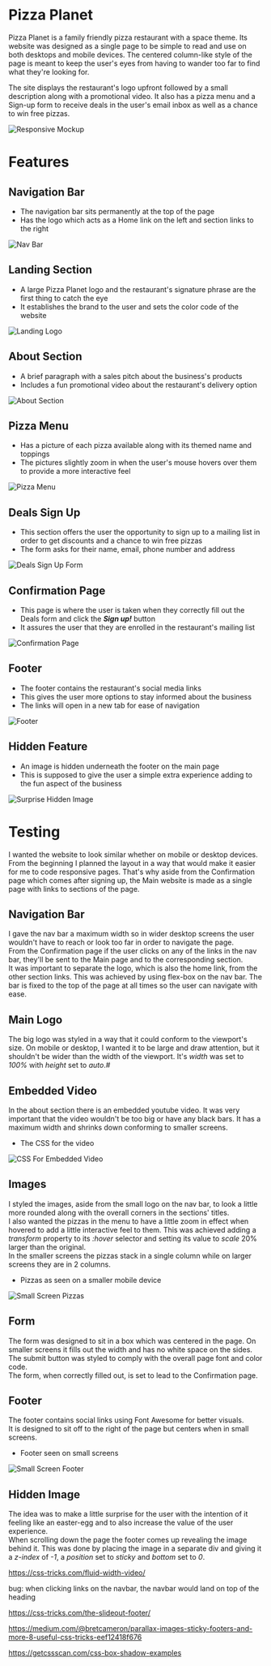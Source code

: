 # Pizza Planet

Pizza Planet is a family friendly pizza restaurant with a space theme. Its website was designed as a single page to be simple to read and use on both desktops and mobile devices. The centered column-like style of the page is meant to keep the user's eyes from having to wander too far to find what they're looking for.

The site displays the restaurant's logo upfront followed by a small description along with a promotional video. It also has a pizza menu and a Sign-up form to receive deals in the user's email inbox as well as a chance to win free pizzas.

![Responsive Mockup](assets/images/isthisresponsive.png)

# Features

## Navigation Bar

- The navigation bar sits permanently at the top of the page
- Has the logo which acts as a Home link on the left and section links to the right

![Nav Bar](assets/images/navbar.png)

## Landing Section

- A large Pizza Planet logo and the restaurant's signature phrase are the first thing to catch the eye
- It establishes the brand to the user and sets the color code of the website

![Landing Logo](assets/images/landinglogo.png)

## About Section

- A brief paragraph with a sales pitch about the business's products
- Includes a fun promotional video about the restaurant's delivery option

![About Section](assets/images/aboutsection.png)

## Pizza Menu

- Has a picture of each pizza available along with its themed name and toppings
- The pictures slightly zoom in when the user's mouse hovers over them to provide a more interactive feel 

![Pizza Menu](assets/images/pizzamenusection.png)

## Deals Sign Up

- This section offers the user the opportunity to sign up to a mailing list in order to get discounts and a chance to win free pizzas
- The form asks for their name, email, phone number and address

![Deals Sign Up Form](assets/images/formsection.png)

## Confirmation Page

- This page is where the user is taken when they correctly fill out the Deals form and click the ***Sign up!*** button 
- It assures the user that they are enrolled in the restaurant's mailing list

![Confirmation Page](assets/images/confirmationpage.png)

## Footer

- The footer contains the restaurant's social media links
- This gives the user more options to stay informed about the business
- The links will open in a new tab for ease of navigation

![Footer](assets/images/footersection.png)

## Hidden Feature

- An image is hidden underneath the footer on the main page
- This is supposed to give the user a simple extra experience adding to the fun aspect of the business

![Surprise Hidden Image](assets/images/hiddenfeature.png)

# Testing

I wanted the website to look similar whether on mobile or desktop devices. From the beginning I planned the layout in a way that would make it easier for me to code responsive pages. That's why aside from the Confirmation page which comes after signing up, the Main website is made as a single page with links to sections of the page.

## Navigation Bar

I gave the nav bar a maximum width so in wider desktop screens the user wouldn't have to reach or look too far in order to navigate the page.  
From the Confirmation page if the user clicks on any of the links in the nav bar, they'll be sent to the Main page and to the corresponding section.  
It was important to separate the logo, which is also the home link, from the other section links. This was achieved by using flex-box on the nav bar.
The bar is fixed to the top of the page at all times so the user can navigate with ease.

## Main Logo

The big logo was styled in a way that it could conform to the viewport's size. On mobile or desktop, I wanted it to be large and draw attention, but it shouldn't be wider than the width of the viewport. It's *width* was set to *100%* with *height* set to *auto*.#

## Embedded Video

In the about section there is an embedded youtube video. It was very important that the video wouldn't be too big or have any black bars. It has a maximum width and shrinks down conforming to smaller screens.

- The CSS for the video

![CSS For Embedded Video](assets/images/videocss.png)

## Images

I styled the images, aside from the small logo on the nav bar, to look a little more rounded along with the overall corners in the sections' titles.  
I also wanted the pizzas in the menu to have a little zoom in effect when hovered to add a little interactive feel to them. This was achieved adding a *transform* property to its *:hover* selector and setting its value to *scale* 20% larger than the original.  
In the smaller screens the pizzas stack in a single column while on larger screens they are in 2 columns.

- Pizzas as seen on a smaller mobile device

![Small Screen Pizzas](assets/images/mobilepizza.png)

## Form

The form was designed to sit in a box which was centered in the page. On smaller screens it fills out the width and has no white space on the sides.  
The submit button was styled to comply with the overall page font and color code.  
The form, when correctly filled out, is set to lead to the Confirmation page.

## Footer

The footer contains social links using Font Awesome for better visuals.  
It is designed to sit off to the right of the page but centers when in small screens.

- Footer seen on small screens

![Small Screen Footer](assets/images/mobilefooter.png)

## Hidden Image

The idea was to make a little surprise for the user with the intention of it feeling like an easter-egg and to also increase the value of the user experience.  
When scrolling down the page the footer comes up revealing the image behind it. This was done by placing the image in a separate div and giving it a *z-index* of *-1*, a *position* set to *sticky* and *bottom* set to *0*.


https://css-tricks.com/fluid-width-video/

bug: when clicking links on the navbar, the navbar would land on top of the heading

https://css-tricks.com/the-slideout-footer/

https://medium.com/@bretcameron/parallax-images-sticky-footers-and-more-8-useful-css-tricks-eef12418f676

https://getcssscan.com/css-box-shadow-examples